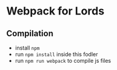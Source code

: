 # Webpack for Lords

## Compilation
- install `npm`
- run `npm install` inside this fodler
- run `npm run webpack` to compile js files